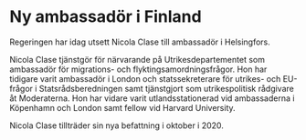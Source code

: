 # Ny ambassadör i Finland

Regeringen har idag utsett Nicola Clase till ambassadör i Helsingfors.


Nicola Clase tjänstgör för närvarande på Utrikesdepartementet som ambassadör för migrations- och flyktingsamordningsfrågor. Hon har tidigare varit ambassadör i London och statssekreterare för utrikes- och EU-frågor i Statsrådsberedningen samt tjänstgjort som utrikespolitisk rådgivare åt Moderaterna. Hon har vidare varit utlandsstationerad vid ambassaderna i Köpenhamn och London samt fellow vid Harvard University.

Nicola Clase tillträder sin nya befattning i oktober i 2020.
